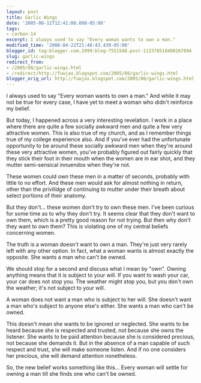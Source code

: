 ```yaml
---
layout: post
title: Garlic Wings
date: '2005-08-11T12:41:00.000-05:00'
tags:
- carbon-14
excerpt: I always used to say "Every woman wants to own a man."
modified_time: '2008-04-22T21:48:43.439-05:00'
blogger_id: tag:blogger.com,1999:blog-7551548.post-112378518488267894
slug: garlic-wings
redirect_from: 
- /2005/08/garlic-wings.html
- /redirect/http://fuwjax.blogspot.com/2005/08/garlic-wings.html
blogger_orig_url: http://fuwjax.blogspot.com/2005/08/garlic-wings.html
---
```


I always used to say "Every woman wants to own a man."  And while it may not be true for every case, I have yet to meet a woman who didn't reinforce my belief.

But today, I happened across a very interesting revelation.  I work in a place where there are quite a few socially awkward men and quite a few very attractive women.  This is also true of my church, and as I remember things true of my college experience also.  And if you've ever had the unfortunate opportunity to be around these socially awkward men when they're around these very attractive women, you've probably figured out fairly quickly that they stick their foot in their mouth when the women are in ear shot, and they mutter semi-sensical innuendos when they're not.

These women could own these men in a matter of seconds, probably with little to no effort.  And these men would ask for almost nothing in return, other than the privilidge of continuing to mutter under their breath about select portions of their anatomy.

But they don't... these women don't try to own these men.  I've been curious for some time as to why they don't try.  It seems clear that they don't want to own them, which is a pretty good reason for not trying.  But then why don't they want to own them?  This is violating one of my central beliefs concerning women.

The truth is a woman doesn't want to own a man.  They're just very rarely left with any other option.  In fact, what a woman wants is almost exactly the opposite.  She wants a man who can't be owned.

We should stop for a second and discuss what I mean by "own".  Owning anything means that it is subject to your will.  If you want to wash your car, your car does not stop you.  The weather might stop you, but you don't own the weather; it's not subject to your will.

A woman does not want a man who is subject to her will.  She doesn't want a man who's subject to anyone else's either.  She wants a man who can't be owned.

This doesn't mean she wants to be ignored or neglected.  She wants to be heard because she is respected and trusted, not because she owns the listener.  She wants to be paid attention because she is considered precious, not because she demands it.  But in the absence of a man capable of such respect and trust, she will make someone listen.  And if no one considers her precious, she will demand attention nonetheless.

So, the new belief works something like this... Every woman will settle for owning a man till she finds one who can't be owned.